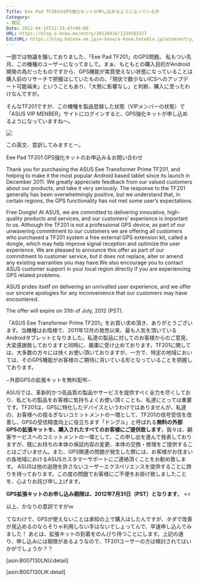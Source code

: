 ```yaml
---
Title: Eee Pad TF201のGPS強化キットが申し込めるようになっている件
Category:
- 雑記
Date: 2012-04-16T22:33:47+09:00
URL: https://blog.a-know.me/entry/20120416/1334583227
EditURL: https://blog.hatena.ne.jp/a-know/a-know.hateblo.jp/atom/entry/12921228815727979328
---
```


一部では物議を醸しておりました、「Eee Pad TF201」のGPS問題。
私もつい先月、この機種のユーザーになってまして。まぁ、もともとの購入目的がAndroid開発の為だったものですから、GPS機能が実質使えない状態になっていることは購入前のリサーチで把握はしていたものの、「現状で数少ないICSへのアップデート可能端末」ということもあり、「大勢に影響なし」と判断、購入に至ったわけなんですが。


そんなTF201ですが、この機種を製品登録した状態（VIPメンバーの状態）で「ASUS VIP MENBER」サイトにログインすると、GPS強化キットが申し込めるようになっていますね〜。


<img src="//lh5.ggpht.com/xM5BRMOWcr6YPOd-9pyQsyKItYgvcgdwysNGQ8PkOpMmjKsbhBLNo35sU8E3rJ0BaIys_Q6VTnHeFZ-Aey0I-g=s720">


この英文、意訳してみますとー。


>>
Eee Pad TF201 GPS強化キットのお申込み＆お問い合わせ

Thank you for purchasing the ASUS Eee Transformer Prime TF201, and helping to make it the most popular Android based tablet since its launch in December 2011. We greatly appreciate feedback from our valued customers about our products, and take it very seriously. The response to the TF201 generally has been overwhelmingly positive, but we understand that, in certain regions, the GPS functionality has not met some user’s expectations.

Free Dongle! At ASUS, we are committed to delivering innovative, high-quality products and services, and our customers’ experience is important to us. Although the TF201 is not a professional GPS device, as part of our unwavering commitment to our customers we are offering all customers who purchased a TF201 system a free external GPS extension kit, called a dongle, which may help improve signal reception and optimize the user experience. We are pleased to announce this offer as part of our commitment to customer service, but it does not replace, alter or amend any existing warranties you may have.We also encourage you to contact ASUS customer support in your local region directly if you are experiencing GPS related problems.

ASUS prides itself on delivering an unrivalled user experience, and we offer our sincere apologies for any inconvenience that our customers may have encountered.

The offer will expire on 31th of July, 2012 (PST).



「ASUS Eee Transformer Prime TF201」をお買い求め頂き、ありがとうございます。当機種はお陰様で、2011年12月の発売以来、最も人気を頂いているAndroidタブレットとなりました。私達の製品に対してのお客様からのご意見、大変感謝致しておりますと同時に、厳粛に受け止めております。TF201に関しては、大多数の方々には快くお使い頂いておりますが、一方で、特定の地域においては、そのGPS機能がお客様のご期待に背いている形となっていることを把握しております。


−外部GPSの拡張キットを無料配布−

ASUSでは、革新的かつ高品質の製品やサービスを提供すべく全力を尽くしており、私どもの製品をお客様に気持ちよくお使い頂くことも、私達にとっては重要です。TF201は、GPSに特化したデバイスというわけではありませんが、私達の、お客様への揺るぎないコミットメントの一環として、TF201の信号受信を改善し、GPSの受信精度向上に役立ちます「ドングル」と呼ばれる<span class="deco" style="font-weight:bold;">無料の外部GPSの拡張キットを、購入されたすべてのお客様にご提供致します</span>。我々は、顧客サービスへのコミットメントの一環として、この申し出を進んで発表しておりますが、既にお持ちの本体の保証内容の変更、本体の交換・修理をご提供することはございません。また、GPS関連の問題が発生した際には、お客様がお住まいの各地域におけるASUSカスタマーサポートにご連絡頂くことをお勧め致します。
ASUSは他の追随を許さないユーザーエクスペリエンスを提供することに誇りを持っております。この度の問題でお客様にご不便をお掛け致しましたことを、心よりお詫び申し上げます。

<span class="deco" style="font-weight:bold;">GPS拡張キットのお申し込み期限は、2012年7月31日（PST）となります</span>。
<<


以上、かなりの意訳ですがｗ



てなわけで、GPSが使えないことは承知の上で購入はしたんですが、タダで改善が見込めるのならそりゃ利用しない手はないでしょってんで、早速申し込んでみました！
あとは、拡張キットの到着をのんびり待つことにします。上記の通り、申し込みには期限があるようなので、TF201ユーザーの方は検討されてはいかがでしょうか？？


[asin:B007130LNU:detail]

[asin:B007130LIK:detail]
